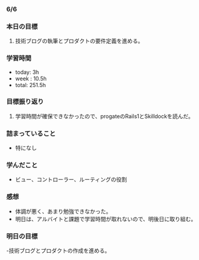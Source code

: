 ### 6/6
### 本日の目標
1. 技術ブログの執筆とプロダクトの要件定義を進める。
### 学習時間
- today: 3h
- week : 10.5h
- total: 251.5h
### 目標振り返り
1. 学習時間が確保できなかったので、progateのRails1とSkilldockを読んだ。
### 詰まっていること
- 特になし
### 学んだこと
- ビュー、コントローラー、ルーティングの役割
### 感想
- 体調が悪く、あまり勉強できなかった。
- 明日は、アルバイトと課題で学習時間が取れないので、明後日に取り組む。
### 明日の目標
-技術ブログとプロダクトの作成を進める。
